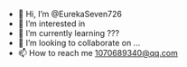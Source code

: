 - 👋 Hi, I’m @EurekaSeven726
- 👀 I’m interested in 
- 🌱 I’m currently learning ???
- 💞️ I’m looking to collaborate on ...
- 📫 How to reach me 1070689340@qq.com

<!---
EurekaSeven726/EurekaSeven726 is a ✨ special ✨ repository because its `README.md` (this file) appears on your GitHub profile.
You can click the Preview link to take a look at your changes.
--->
